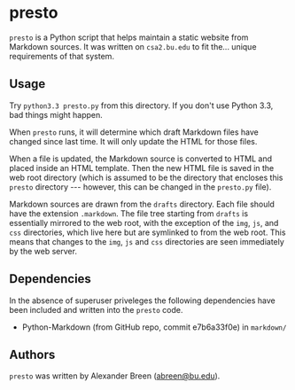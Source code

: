 presto
======

`presto` is a Python script that helps maintain a
static website from Markdown sources. It was written on
`csa2.bu.edu` to fit the... unique requirements of that system.

Usage
-----

Try `python3.3 presto.py` from this directory. If you don't use
Python 3.3, bad things might happen.

When `presto` runs, it will determine which draft Markdown files have
changed since last time. It will only update the HTML for those files.

When a file is updated, the Markdown source is converted to HTML
and placed inside an HTML template. Then the new HTML file is saved
in the web root directory (which is assumed to be the directory that
encloses this `presto` directory --- however, this can be changed in
the `presto.py` file).

Markdown sources are drawn from the `drafts` directory. Each file should
have the extension `.markdown`. The file tree starting from `drafts` is
essentially mirrored to the web root, with the exception of the `img`,
`js`, and `css` directories, which live here but are symlinked to from
the web root. This means that changes to the `img`, `js` and `css`
directories are seen immediately by the web server.


Dependencies
------------

In the absence of superuser priveleges the following dependencies
have been included and written into the `presto` code.

* Python-Markdown (from GitHub repo, commit e7b6a33f0e) in `markdown/`


Authors
-------

`presto` was written by Alexander Breen (abreen@bu.edu).
